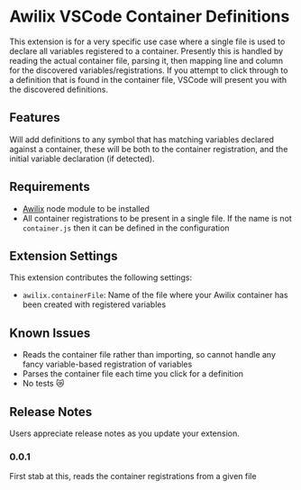 # Awilix VSCode Container Definitions

This extension is for a very specific use case where a single file is used to declare all variables registered to a container. Presently this is handled by reading the actual container file, parsing it, then mapping line and column for the discovered variables/registrations. If you attempt to click through to a definition that is found in the container file, VSCode will present you with the discovered definitions.

## Features

Will add definitions to any symbol that has matching variables declared against a container, these will be both to the container registration, and the initial variable declaration (if detected).

## Requirements

* [Awilix](https://www.npmjs.com/package/awilix) node module to be installed
* All container registrations to be present in a single file. If the name is not `container.js` then it can be defined in the configuration

## Extension Settings

This extension contributes the following settings:

* `awilix.containerFile`: Name of the file where your Awilix container has been created with registered variables

## Known Issues

* Reads the container file rather than importing, so cannot handle any fancy variable-based registration of variables
* Parses the container file each time you click for a definition
* No tests 😿

## Release Notes

Users appreciate release notes as you update your extension.

### 0.0.1

First stab at this, reads the container registrations from a given file
